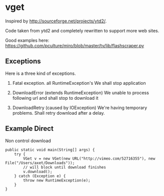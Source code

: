 # vget

Inspired by http://sourceforge.net/projects/ytd2/.

Code taken from ytd2 and completely rewritten to support more web sites.

Good examples here:
  https://github.com/pculture/miro/blob/master/tv/lib/flashscraper.py

## Exceptions

Here is a three kind of exceptions.

1) Fatal exception. all RuntimeException's
  We shall stop application

2) DownloadError (extends RuntimeException)
  We unable to process following url and shall stop to download it
  
3) DownloadRetry (caused by IOException)
  We're having temporary problems. Shall retry download after a delay.

## Example Direct

Non control download

    public static void main(String[] args) {
        try {
            VGet v = new VGet(new URL("http://vimeo.com/52716355"), new File("/Users/axet/Downloads"));
            // will block until download finishes
            v.download();
        } catch (Exception e) {
            throw new RuntimeException(e);
        }
    }
